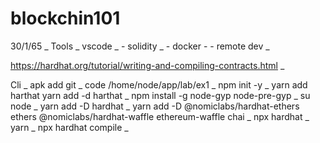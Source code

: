 # blockchin101
30/1/65 _
Tools _
    vscode  _
    - solidity _
    - docker -
    - remote dev _

https://hardhat.org/tutorial/writing-and-compiling-contracts.html _

Cli _
    apk add git _
    code /home/node/app/lab/ex1 _
    npm init -y _
    yarn add harthat 
    yarn add -d harthat _
    npm install -g node-gyp node-pre-gyp _
    su node _
    yarn add -D hardhat _
    yarn add -D @nomiclabs/hardhat-ethers ethers @nomiclabs/hardhat-waffle ethereum-waffle chai _
    npx hardhat _
    yarn _
    npx hardhat compile _